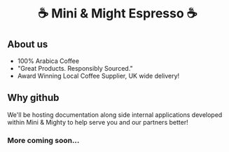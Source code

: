 <h1 align="center">☕ Mini & Might Espresso ☕</h1>

<h2>About us</h2>

- 100% Arabica Coffee
- "Great Products. Responsibly Sourced."
- Award Winning Local Coffee Supplier, UK wide delivery!

<h2>Why github</h2>

We'll be hosting documentation along side internal applications developed within Mini & Mighty to help serve you and our partners better!

<h3>More coming soon...</h3>
